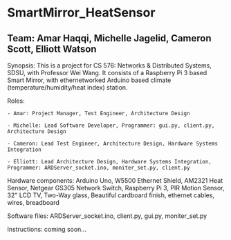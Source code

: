 # SmartMirror_HeatSensor

## Team: Amar Haqqi, Michelle Jagelid, Cameron Scott, Elliott Watson

Synopsis: This is a project for CS 576: Networks & Distributed Systems, SDSU, with Professor Wei Wang. It consists of a Raspberry Pi 3 based Smart Mirror, with ethernetworked Arduino based climate (temperature/humidity/heat index) station.

Roles:

    - Amar: Project Manager, Test Engineer, Architecture Design

    - Michelle: Lead Software Developer, Programmer: gui.py, client.py, Architecture Design

    - Cameron: Lead Test Engineer, Architecture Design, Hardware Systems Integration

    - Elliott: Lead Architecture Design, Hardware Systems Integration, Programmer: ARDServer_socket.ino, moniter_set.py, client.py

Hardware components: Arduino Uno, W5500 Ethernet Shield, AM2321 Heat Sensor, Netgear GS305 Network Switch, Raspberry Pi 3, PIR Motion Sensor, 32" LCD TV, Two-Way glass, Beautiful cardboard finish, ethernet cables, wires, breadboard

Software files: ARDServer\_socket.ino, client.py, gui.py, moniter_set.py

Instructions: coming soon...
